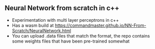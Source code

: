 ## Neural Network from scratch in c++
- Experimentation with multi layer perceptrons in c++
- Has a wasm build at https://commandmaster.github.io/NN-From-Scratch/NeuralNetwork.html
- You can upload .data files that match the format, the repo contains some weights files that have been pre-trained somewhat
